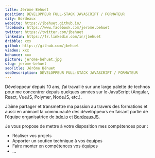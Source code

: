 ```yaml
---
title: Jérôme Béhuet
position: DÉVELOPPEUR FULL-STACK JAVASCRIPT / FORMATEUR
city: Bordeaux
website: https://jbehuet.github.io/
facebook: https://www.facebook.com/jerome.behuet
twitter: https://twitter.com/jbehuet
linkedin: https://fr.linkedin.com/in/jbehuet
dribble: xxx
github: https://github.com/jbehuet
viadeo: xxx
behance: xxx
picture: jerome-behuet.jpg
slug: jerome-behuet
seoTitle: Jérôme Béhuet
seoDescription: DÉVELOPPEUR FULL-STACK JAVASCRIPT / FORMATEUR
---
```


Développeur depuis 10 ans, j’ai travaillé sur une large palette de technos pour me concentrer depuis quelques années sur le JavaScript (Angular, React, VueJS, Polymer, NodeJS, etc.).

J’aime partager et transmettre ma passion au travers des formations et aussi en animant la communauté des développeurs en faisant partie de l’équipe organisatrice de [bdx.io](https://www.bdx.io/#/home) et [BordeauxJS](https://www.meetup.com/BordeauxJS/).

Je vous propose de mettre à votre disposition mes compétences pour :

* Réaliser vos projets
* Apporter un soutien technique à vos équipes
* Faire monter en compétences vos équipes
* ...
